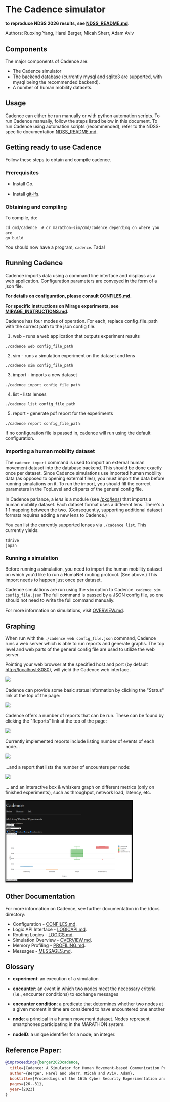 # The Cadence simulator

**to reproduce NDSS 2026 results, see [NDSS_README.md](NDSS_README.md).**

Authors: Ruoxing Yang, Harel Berger, Micah Sherr, Adam Aviv

## Components

The major components of Cadence are:

* The Cadence simulator
* The backend database (currently mysql and sqlite3 are supported, with mysql
  being the recommended backend).
* A number of human mobility datasets. 

## Usage

Cadence can either be run manually or with python automation scripts. To run Cadence manually, follow the steps listed below in this document. To run Cadence using automation scripts (recommended), refer to the NDSS-specific documentation [NDSS_README.md](NDSS_README.md).

## Getting ready to use Cadence

Follow these steps to obtain and compile cadence. 

### Prerequisites

* Install Go.

* Install [git-lfs](https://git-lfs.com/).

### Obtaining and compiling

To compile, do:

```
cd cmd/cadence  # or marathon-sim/cmd/cadence depending on where you are
go build
```

You should now have a program, `cadence`.  Tada!


## Running Cadence

Cadence imports data using a command line interface and displays as a web application. Configuration parameters are conveyed in the form of a json file.

**For details on configuration, please consult [CONFILES.md](docs/CONFILES.md).**

**For specific instructions on Mirage experiments, see [MIRAGE_INSTRUCTIONS.md](MIRAGE_INSTRUCTIONS.md).**

Cadence has four modes of operation. For each, replace config_file_path with the correct path to the json config file.

1. web - runs a web application that outputs experiment results

```
./cadence web config_file_path
```

2. sim - runs a simulation experiment on the dataset and lens

```
./cadence sim config_file_path
```

3. import - imports a new dataset

```
./cadence import config_file_path
```

4. list - lists lenses

```
./cadence list config_file_path
```

5. report - generate pdf report for the experiments
```
./cadence report config_file_path
```

If no configuration file is passed in, cadence will run using the default configuration. 

  
### Importing a human mobility dataset

The `cadence import` command is used to import an external human movement
dataset into the database backend.  This should be done exactly once per
dataset.  Since Cadence simulations use imported human mobility data (as opposed
to opening external files), you must import the data before running simulations
on it. To run the import, you should fill the correct parameters in the TopLevel and cli parts of the general config file.

In Cadence parlance, a *lens* is a module (see [/pkg/lens](/pkg/lens)) that
imports a human mobility dataset.  Each dataset format uses a different lens.
There's a 1:1 mapping between the two.  (Consequently, supporting additional
dataset formats requires adding a new lens to Cadence.)

You can list the currently supported lenses via `./cadence list`.  This
currently yields:

```
tdrive
japan
```

### Running a simulation

Before running a simulation, you need to import the human mobility dataset on which you'd like to run a HumaNet routing protocol.  (See above.)  This import needs to happen just once per dataset.

Cadence simulations are run using the `sim` option to Cadence.  `cadence sim config_file.json` 
The full command is passed by a JSON config file, so one should not need to write the full command manually. 

For more information on simulations, visit [OVERVIEW.md](docs/OVERVIEW.md).

## Graphing

When run with the `./cadence web config_file.json` command, Cadence runs a web server which is able to run reports and generate graphs. The top level and web parts of the general config file are used to utilize the web server.

Pointing your web browser at the specified host and port (by default [http://localhost:8080](http://localhost:8080)), will yield the Cadence web interface.

<img src="imgs/1.png" width="50%">

Cadence can provide some basic status information by clicking the "Status" link at the top of the page:

<img src="imgs/2.png" width="50%">

Cadence offers a number of reports that can be run.  These can be found by clicking the "Reports" link at the top of the page:

<img src="imgs/3.png" width="50%">

Currently implemented reports include listing number of events of each node...

<img src="imgs/4.png" width="50%">

...and a report that lists the number of encounters per node:

<img src="imgs/5.png" width="50%">

... and an interactive box & whiskers graph on different metrics (only on finished experiments), such as throughput, network load, latency, etc.

<img src="imgs/box_whiskers.png" width="80%">

## Other Documentation

For more information on Cadence, see further documentation in the /docs directory:

* Configuration - [CONFILES.md](docs/CONFILES.md).
* Logic API Interface - [LOGICAPI.md](docs/LOGICAPI.md).
* Routing Logics - [LOGICS.md](docs/LOGICS.md).
* Simulation Overview - [OVERVIEW.md](docs/OVERVIEW.md).
* Memory Profiling - [PROFILING.md](docs/PROFILING.md).
* Messages - [MESSAGES.md](docs/MESSAGES.md).

## Glossary

* **experiment**: an execution of a simulation

* **encounter**: an event in which two nodes meet the necessary criteria (i.e., encounter conditions) to exchange messages

* **encounter condition**: a predicate that determines whether two nodes at a given moment in time are considered to have encountered one another

* **node**: a principal in a human movement dataset.  Nodes represent smartphones participating in the MARATHON system.

* **nodeID**: a unique identifier for a node; an integer.

## Reference Paper: 

```bibtex
@inproceedings{berger2023cadence,
  title={Cadence: A Simulator for Human Movement-based Communication Protocols},
  author={Berger, Harel and Sherr, Micah and Aviv, Adam},
  booktitle={Proceedings of the 16th Cyber Security Experimentation and Test Workshop},
  pages={26--31},
  year={2023}
}

